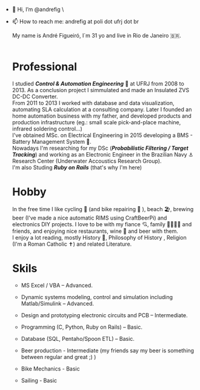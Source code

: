 - 👋 Hi, I’m @andrefig \
- 📫 How to reach me: andrefig at poli dot ufrj dot br

  	My name is André Figueiró, I`m 31 yo and live in Rio de Janeiro :brazil:.
    <br/> <br/>
    # Professional
    I studied ***Control & Automation Engineering*** :robot: at UFRJ from 2008 to 2013. As a conclusion project I simmulated and made an Insulated ZVS DC-DC Converter.   <br/>
		From 2011 to 2013 I worked with database and  data visualization, automating SLA calculation at a consulting company. Later I founded an home automation business with my father, and developed products and production infrastructure (eg.: small scale pick-and-place machine, infrared soldering control...) <br/>
		I've obtained MSc. on Electrical Engineering in 2015 developing a BMS - Battery Management System :battery:. <br/> 
		Nowadays I'm researching for my DSc (***Probabilistic Filtering / Target Tracking***) and working as an Electronic Engineer in the Brazilian Navy :anchor: Research Center (Underwater Accoustics Research Group). <br/> 
    I'm also Studing ***Ruby on Rails*** (that's why I'm here)
    <br/>
    # Hobby    
   In the free time I like cycling :bicyclist: (and bike repairing :wrench: ), beach :beach_umbrella:, brewing beer (I've made a nice automatic RIMS using CraftBeerPi) and electronics DIY projects. I love to be with my fiance :cupid:, family :family_man_woman_boy_boy: and friends, and enjoying nice restaurants, wine :wine_glass: and beer with them.
   <br/>
   I enjoy a lot reading, mostly History :european_castle:, Philosophy of History , Religion (I'm a Roman Catholic :latin_cross:) and related Literature.
    # Skils   
    - MS Excel / VBA – Advanced.
    - Dynamic systems modeling, control and simulation including Matlab/Simulink – Advanced.
    - Design and prototyping electronic circuits and PCB – Intermediate.
    - Programming (C, Python, Ruby on Rails) – Basic.
    - Database (SQL, Pentaho/Spoon ETL) – Basic.
    
    - Beer production - Intermediate (my friends say my beer is something between regular and great ;) )
    - Bike Mechanics - Basic
    - Sailing - Basic

<!---
andrefig/andrefig is a ✨ special ✨ repository because its `README.md` (this file) appears on your GitHub profile.
You can click the Preview link to take a look at your changes.
--->
